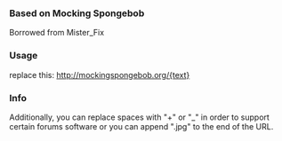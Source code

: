 ### Based on Mocking Spongebob
Borrowed from Mister_Fix

### Usage
replace this: http://mockingspongebob.org/{text}

### Info
Additionally, you can replace spaces with "+" or "\_" in order to support certain forums software or you can append ".jpg" to the end of the URL.

